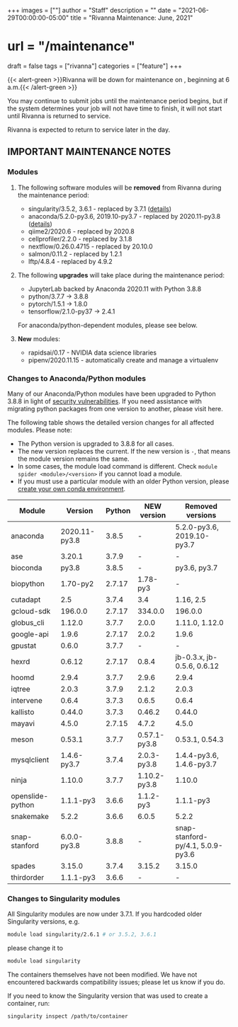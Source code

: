 +++
images = [""]
author = "Staff"
description = ""
date = "2021-06-29T00:00:00-05:00"
title = "Rivanna Maintenance: June, 2021"
# url = "/maintenance"
draft = false
tags = ["rivanna"]
categories = ["feature"]
+++


{{< alert-green >}}Rivanna will be down for maintenance on <strong></strong>, beginning at 6 a.m.{{< /alert-green >}}

You may continue to submit jobs until the maintenance period begins, but if the system determines your job will not have time to finish, it will not start until Rivanna is returned to service.

Rivanna is expected to return to service later in the day.

## IMPORTANT MAINTENANCE NOTES

### Modules

1. The following software modules will be **removed** from Rivanna during the maintenance period:
    - singularity/3.5.2, 3.6.1 - replaced by 3.7.1 ([details](#changes-to-anacondapython-modules))
    - anaconda/5.2.0-py3.6, 2019.10-py3.7 - replaced by 2020.11-py3.8 ([details](#changes-to-singularity-modules))
    - qiime2/2020.6 - replaced by 2020.8
    - cellprofiler/2.2.0 - replaced by 3.1.8
    - nextflow/0.26.0.4715 - replaced by 20.10.0
    - salmon/0.11.2 - replaced by 1.2.1
    - lftp/4.8.4 - replaced by 4.9.2

2. The following **upgrades** will take place during the maintenance period:
    - JupyterLab backed by Anaconda 2020.11 with Python 3.8.8
    - python/3.7.7 -> 3.8.8
    - pytorch/1.5.1 -> 1.8.0
    - tensorflow/2.1.0-py37 -> 2.4.1

    For anaconda/python-dependent modules, please see below.

3. **New** modules:
    - rapidsai/0.17 - NVIDIA data science libraries
    - pipenv/2020.11.15 - automatically create and manage a virtualenv

### Changes to Anaconda/Python modules

Many of our Anaconda/Python modules have been upgraded to Python 3.8.8 in light of [security vulnerabilities](https://www.python.org/downloads/release/python-388/). If you need assistance with migrating python packages from one version to another, please visit here.

The following table shows the detailed version changes for all affected modules. Please note:
- The Python version is upgraded to 3.8.8 for all cases.
- The new version replaces the current. If the new version is `-`, that means the module version remains the same.
- In some cases, the module load command is different. Check `module spider <module>/<version>` if you cannot load a module.
- If you must use a particular module with an older Python version, please [create your own conda environment](/userinfo/rivanna/software/anaconda/#running-python2-and-python3-using-virtual-environments).

| Module | Version | Python| NEW version  | Removed versions |
|---|---|---|---|---|
|anaconda     | 2020.11-py3.8 | 3.8.5 | -            | 5.2.0-py3.6, 2019.10-py3.7 |
| ase         | 3.20.1        | 3.7.9 | -            | - |
|bioconda     | py3.8         | 3.8.5 | -            | py3.6, py3.7 |
|biopython    | 1.70-py2      | 2.7.17| 1.78-py3     | - |
| cutadapt    | 2.5           | 3.7.4 | 3.4          | 1.16, 2.5 |
|gcloud-sdk   | 196.0.0       | 2.7.17| 334.0.0      | 196.0.0 |
|globus_cli   | 1.12.0        | 3.7.7 | 2.0.0        | 1.11.0, 1.12.0 |
|google-api   | 1.9.6         | 2.7.17| 2.0.2        | 1.9.6 |
|gpustat      | 0.6.0         | 3.7.7 | -            | - |
| hexrd       | 0.6.12        | 2.7.17| 0.8.4        | jb-0.3.x, jb-0.5.6, 0.6.12 |
| hoomd       | 2.9.4         | 3.7.7 | 2.9.6        | 2.9.4 |
| iqtree      | 2.0.3         | 3.7.9 | 2.1.2        | 2.0.3 |
| intervene   | 0.6.4         | 3.7.3 | 0.6.5        | 0.6.4 |
| kallisto    | 0.44.0        | 3.7.3 | 0.46.2       | 0.44.0 |
| mayavi      | 4.5.0         | 2.7.15| 4.7.2        | 4.5.0 |
| meson       | 0.53.1        | 3.7.7 | 0.57.1-py3.8 | 0.53.1, 0.54.3 |
| mysqlclient | 1.4.6-py3.7   | 3.7.4 | 2.0.3-py3.8  | 1.4.4-py3.6, 1.4.6-py3.7 |
| ninja       | 1.10.0        | 3.7.7 | 1.10.2-py3.8 | 1.10.0 |
|openslide-python| 1.1.1-py3  | 3.6.6 | 1.1.2-py3    | 1.1.1-py3 |
|snakemake    | 5.2.2         | 3.6.6 | 6.0.5        | 5.2.2 |
|snap-stanford| 6.0.0-py3.8   | 3.8.8 | -            | snap-stanford-py/4.1, 5.0.9-py3.6 |
|spades       | 3.15.0        | 3.7.4 | 3.15.2       | 3.15.0 |
|thirdorder   | 1.1.1-py3     | 3.6.6 | -            | - |

### Changes to Singularity modules

All Singularity modules are now under 3.7.1. If you hardcoded older Singularity versions, e.g.
```bash
module load singularity/2.6.1 # or 3.5.2, 3.6.1
```
please change it to
```bash
module load singularity
```

The containers themselves have not been modified. We have not encountered backwards compatibility issues; please let us know if you do.

If you need to know the Singularity version that was used to create a container, run:
```bash
singularity inspect /path/to/container
```

</details>

